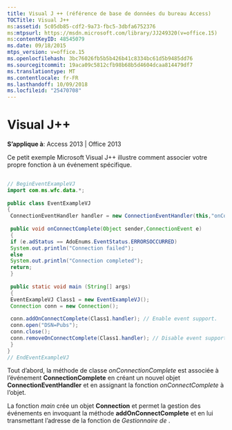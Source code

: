 ```yaml
---
title: Visual J ++ (référence de base de données du bureau Access)
TOCTitle: Visual J++
ms:assetid: 5c05db85-cdf2-9a73-fbc5-3dbfa6752376
ms:mtpsurl: https://msdn.microsoft.com/library/JJ249320(v=office.15)
ms:contentKeyID: 48545079
ms.date: 09/18/2015
mtps_version: v=office.15
ms.openlocfilehash: 3bc76026fb5b5b426b41c8334bc61d5b9485dd76
ms.sourcegitcommit: 19aca09c5812cfb98b68b5d4604dcaa814479df7
ms.translationtype: MT
ms.contentlocale: fr-FR
ms.lasthandoff: 10/09/2018
ms.locfileid: "25470708"
---
```

# <a name="visual-j"></a>Visual J++


**S’applique à**: Access 2013 | Office 2013

Ce petit exemple Microsoft Visual J++ illustre comment associer votre propre fonction à un événement spécifique.

```java 
 
// BeginEventExampleVJ 
import com.ms.wfc.data.*; 
 
public class EventExampleVJ 
{ 
 ConnectionEventHandler handler = new ConnectionEventHandler(this,"onConnectComplete"); 
 
 public void onConnectComplete(Object sender,ConnectionEvent e) 
 { 
 if (e.adStatus == AdoEnums.EventStatus.ERRORSOCCURRED) 
 System.out.println("Connection failed"); 
 else 
 System.out.println("Connection completed"); 
 return; 
 } 
 
 public static void main (String[] args) 
 { 
 EventExampleVJ Class1 = new EventExampleVJ(); 
 Connection conn = new Connection(); 
 
 conn.addOnConnectComplete(Class1.handler); // Enable event support. 
 conn.open("DSN=Pubs"); 
 conn.close(); 
 conn.removeOnConnectComplete(Class1.handler); // Disable event support. 
 } 
} 
// EndEventExampleVJ 
```

Tout d’abord, la méthode de classe *onConnectionComplete* est associée à l’événement **ConnectionComplete** en créant un nouvel objet **ConnectionEventHandler** et en assignant la fonction *onConnectComplete* à l’objet.

La fonction *main* crée un objet **Connection** et permet la gestion des événements en invoquant la méthode **addOnConnectComplete** et en lui transmettant l’adresse de la fonction de *Gestionnaire de* .

